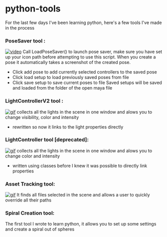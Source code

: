 # python-tools
For the last few days I've been learning python, here's a few tools I've made in the process

### PoseSaver tool :
<a href="https://vimeo.com/230362617"><img src="https://vimeo.com/230362617" title="video"/></a>
Call LoadPoseSaver() to launch pose saver,
make sure you have set up your icon path before attempting to use this script.
When you create a pose it automatically takes a screenshot of the created pose.
- Click add pose to add currently selected controllers to the saved pose
- Click load setup to load previously saved poses from file 
- Click save setup to save current poses to file
Saved setups will be saved and loaded from the folder of the open maya file

### LightControllerV2 tool :
<a href="http://imgur.com/WS5mWv1"><img src="http://imgur.com/WS5mWv1" title="gif"/></a>
collects all the lights in the scene in one window and alows you to change visibility, color and intensity
- rewritten so now it links to the light properties directly

### LightController tool [deprecated]:
<a href="http://imgur.com/a/Vdzlp"><img src="http://imgur.com/a/Vdzlp" title="gif"/></a>
collects all the lights in the scene in one window and alows you to change color and intensity
- written using classes before I knew it was possible to directly link properties

### Asset Tracking tool:
<a href="http://imgur.com/a/wf1Lm"><img src="http://imgur.com/a/wf1Lm" title="gif"/></a>
It finds all files selected in the scene and allows a user to quickly override all their paths


### Spiral Creation tool:
The first tool I wrote to learn python, it allows you to set up some settings and create a spiral out of spheres
